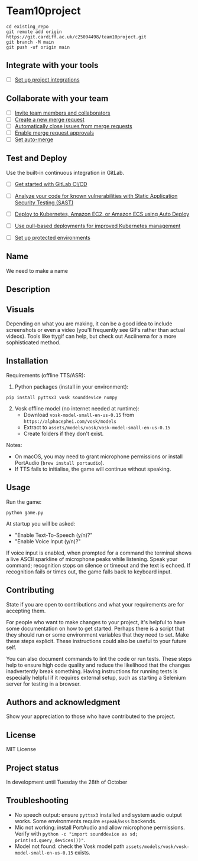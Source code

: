 # Team10project



```
cd existing_repo
git remote add origin https://git.cardiff.ac.uk/c25094498/team10project.git
git branch -M main
git push -uf origin main
```

## Integrate with your tools

- [ ] [Set up project integrations](https://git.cardiff.ac.uk/c25094498/team10project/-/settings/integrations)

## Collaborate with your team

- [ ] [Invite team members and collaborators](https://docs.gitlab.com/ee/user/project/members/)
- [ ] [Create a new merge request](https://docs.gitlab.com/ee/user/project/merge_requests/creating_merge_requests.html)
- [ ] [Automatically close issues from merge requests](https://docs.gitlab.com/ee/user/project/issues/managing_issues.html#closing-issues-automatically)
- [ ] [Enable merge request approvals](https://docs.gitlab.com/ee/user/project/merge_requests/approvals/)
- [ ] [Set auto-merge](https://docs.gitlab.com/user/project/merge_requests/auto_merge/)

## Test and Deploy

Use the built-in continuous integration in GitLab.

- [ ] [Get started with GitLab CI/CD](https://docs.gitlab.com/ee/ci/quick_start/)
- [ ] [Analyze your code for known vulnerabilities with Static Application Security Testing (SAST)](https://docs.gitlab.com/ee/user/application_security/sast/)
- [ ] [Deploy to Kubernetes, Amazon EC2, or Amazon ECS using Auto Deploy](https://docs.gitlab.com/ee/topics/autodevops/requirements.html)
- [ ] [Use pull-based deployments for improved Kubernetes management](https://docs.gitlab.com/ee/user/clusters/agent/)
- [ ] [Set up protected environments](https://docs.gitlab.com/ee/ci/environments/protected_environments.html)


## Name
We need to make a name

## Description

## Visuals
Depending on what you are making, it can be a good idea to include screenshots or even a video (you'll frequently see GIFs rather than actual videos). Tools like ttygif can help, but check out Asciinema for a more sophisticated method.

## Installation
Requirements (offline TTS/ASR):

1. Python packages (install in your environment):
```
pip install pyttsx3 vosk sounddevice numpy
```

2. Vosk offline model (no internet needed at runtime):
   - Download `vosk-model-small-en-us-0.15` from `https://alphacephei.com/vosk/models`
   - Extract to `assets/models/vosk/vosk-model-small-en-us-0.15`
   - Create folders if they don't exist.

Notes:
- On macOS, you may need to grant microphone permissions or install PortAudio (`brew install portaudio`).
- If TTS fails to initialise, the game will continue without speaking.

## Usage
Run the game:
```
python game.py
```

At startup you will be asked:
- "Enable Text-To-Speech (y/n)?"
- "Enable Voice Input (y/n)?"

If voice input is enabled, when prompted for a command the terminal shows a live ASCII sparkline of microphone peaks while listening. Speak your command; recognition stops on silence or timeout and the text is echoed. If recognition fails or times out, the game falls back to keyboard input.

## Contributing
State if you are open to contributions and what your requirements are for accepting them.

For people who want to make changes to your project, it's helpful to have some documentation on how to get started. Perhaps there is a script that they should run or some environment variables that they need to set. Make these steps explicit. These instructions could also be useful to your future self.

You can also document commands to lint the code or run tests. These steps help to ensure high code quality and reduce the likelihood that the changes inadvertently break something. Having instructions for running tests is especially helpful if it requires external setup, such as starting a Selenium server for testing in a browser.

## Authors and acknowledgment
Show your appreciation to those who have contributed to the project.

## License
MIT License

## Project status
In development until Tuesday the 28th of October

## Troubleshooting
- No speech output: ensure `pyttsx3` installed and system audio output works. Some environments require `espeak`/`nsss` backends.
- Mic not working: install PortAudio and allow microphone permissions. Verify with `python -c "import sounddevice as sd; print(sd.query_devices())"`.
- Model not found: check the Vosk model path `assets/models/vosk/vosk-model-small-en-us-0.15` exists.